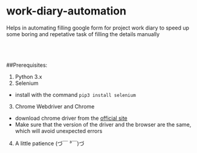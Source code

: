 # work-diary-automation
Helps in automating filling google form for project work diary to speed up some boring and repetative task of filling the details manually

<br>
<br>
<br>
##Prerequisites: 

1. Python 3.x
2. Selenium 
  - install with the command `pip3 install selenium`
3. Chrome Webdriver and Chrome
  - download chrome driver from the [official site](https://chromedriver.chromium.org/downloads) 
  - Make sure that the version of the driver and the browser are the same, which will avoid unexpected errors
4. A little patience (づ￣ ³￣)づ 
